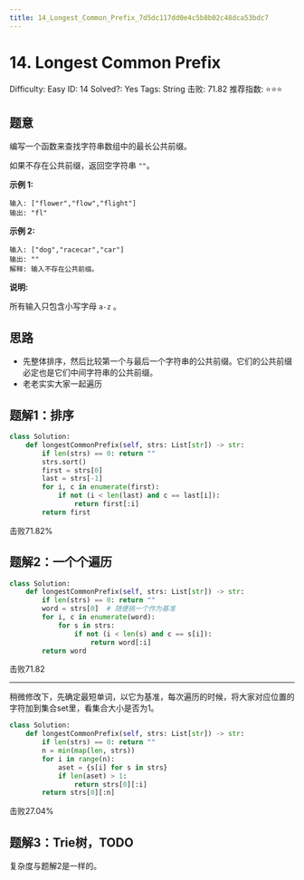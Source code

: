 ```yaml
---
title: 14_Longest_Common_Prefix_7d5dc117dd0e4c5b8b02c48dca53bdc7
---
```


# 14. Longest Common Prefix

Difficulty: Easy
ID: 14
Solved?: Yes
Tags: String
击败: 71.82
推荐指数: ⭐⭐⭐

[](https://leetcode.com/problems/longest-common-prefix)

## 题意

编写一个函数来查找字符串数组中的最长公共前缀。

如果不存在公共前缀，返回空字符串 `""`。

**示例 1:**

```
输入: ["flower","flow","flight"]
输出: "fl"
```

**示例 2:**

```
输入: ["dog","racecar","car"]
输出: ""
解释: 输入不存在公共前缀。
```

**说明:**

所有输入只包含小写字母 `a-z` 。

## 思路

- 先整体排序，然后比较第一个与最后一个字符串的公共前缀。它们的公共前缀必定也是它们中间字符串的公共前缀。
- 老老实实大家一起遍历

## 题解1：排序

```python
class Solution:
    def longestCommonPrefix(self, strs: List[str]) -> str:
        if len(strs) == 0: return ""
        strs.sort()
        first = strs[0]
        last = strs[-1]
        for i, c in enumerate(first):
            if not (i < len(last) and c == last[i]):
                return first[:i]
        return first
```

击败71.82%

## 题解2：一个个遍历

```python
class Solution:
    def longestCommonPrefix(self, strs: List[str]) -> str:
        if len(strs) == 0: return ""
        word = strs[0]  # 随便挑一个作为基准
        for i, c in enumerate(word):
            for s in strs:
                if not (i < len(s) and c == s[i]):
                    return word[:i]
        return word
```

击败71.82

---

稍微修改下，先确定最短单词，以它为基准，每次遍历的时候，将大家对应位置的字符加到集合set里，看集合大小是否为1。

```python
class Solution:
    def longestCommonPrefix(self, strs: List[str]) -> str:
        if len(strs) == 0: return ""
        n = min(map(len, strs))
        for i in range(n):
            aset = {s[i] for s in strs}
            if len(aset) > 1:
                return strs[0][:i]
        return strs[0][:n]
```

击败27.04%

## 题解3：Trie树，TODO

复杂度与题解2是一样的。